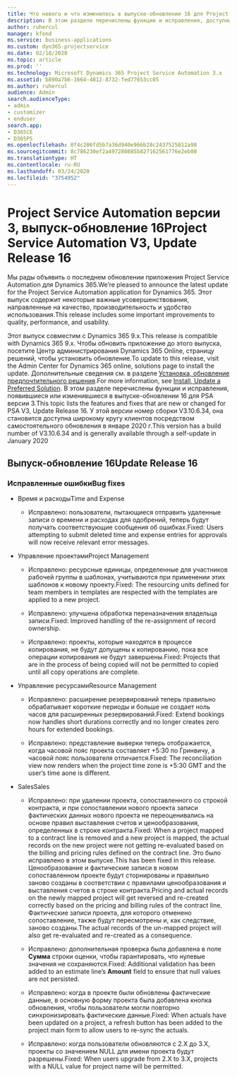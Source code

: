 ```yaml
---
title: Что нового и что изменилось в выпуске-обновлении 16 для Project Service Automation версии 3
description: В этом разделе перечислены функции и исправления, доступные в выпуске-обновлении 16 для Project Service Automation версии 3.
author: ruhercul
manager: kfend
ms.service: business-applications
ms.custom: dyn365-projectservice
ms.date: 02/18/2020
ms.topic: article
ms.prod: ''
ms.technology: Microsoft Dynamics 365 Project Service Automation 3.x
ms.assetid: b890a7b6-1664-4812-8732-fed77653cc05
ms.author: ruhercul
audience: Admin
search.audienceType:
- admin
- customizer
- enduser
search.app:
- D365CE
- D365PS
ms.openlocfilehash: 0f4c206fd5b7a36d940e966b28c2437525812a98
ms.sourcegitcommit: 8c786230ef2a497280885b827162561776e2eb00
ms.translationtype: HT
ms.contentlocale: ru-RU
ms.lasthandoff: 03/24/2020
ms.locfileid: "3754952"
---
```

# <a name="project-service-automation-v3-update-release-16"></a><span data-ttu-id="614a5-103">Project Service Automation версии 3, выпуск-обновление 16</span><span class="sxs-lookup"><span data-stu-id="614a5-103">Project Service Automation V3, Update Release 16</span></span>
<span data-ttu-id="614a5-104">Мы рады объявить о последнем обновлении приложения Project Service Automation для Dynamics 365.</span><span class="sxs-lookup"><span data-stu-id="614a5-104">We’re pleased to announce the latest update for the Project Service Automation application for Dynamics 365.</span></span> <span data-ttu-id="614a5-105">Этот выпуск содержит некоторые важные усовершенствования, направленные на качество, производительность и удобство использования.</span><span class="sxs-lookup"><span data-stu-id="614a5-105">This release includes some important improvements to quality, performance, and usability.</span></span>

<span data-ttu-id="614a5-106">Этот выпуск совместим с Dynamics 365 9.x.</span><span class="sxs-lookup"><span data-stu-id="614a5-106">This release is compatible with Dynamics 365 9.x.</span></span> <span data-ttu-id="614a5-107">Чтобы обновить приложение до этого выпуска, посетите Центр администрирования Dynamics 365 Online, страницу решений, чтобы установить обновление.</span><span class="sxs-lookup"><span data-stu-id="614a5-107">To update to this release, visit the Admin Center for Dynamics 365 online, solutions page to install the update.</span></span> <span data-ttu-id="614a5-108">Дополнительные сведения см. в разделе [Установка, обновление предпочтительного решения](https://docs.microsoft.com/dynamics365/project-service/upgrade-psa-home-page).</span><span class="sxs-lookup"><span data-stu-id="614a5-108">For more information, see [Install, Update a Preferred Solution](https://docs.microsoft.com/dynamics365/project-service/upgrade-psa-home-page).</span></span> <span data-ttu-id="614a5-109">В этом разделе перечислены функции и исправления, появившиеся или изменившиеся в выпуске-обновлении 16 для PSA версии 3.</span><span class="sxs-lookup"><span data-stu-id="614a5-109">This topic lists the features and fixes that are new or changed for PSA V3, Update Release 16.</span></span> <span data-ttu-id="614a5-110">У этой версии номер сборки V3.10.6.34, она становится доступна широкому кругу клиентов посредством самостоятельного обновления в январе 2020 г.</span><span class="sxs-lookup"><span data-stu-id="614a5-110">This version has a build number of V3.10.6.34 and is generally available through a self-update in January 2020</span></span>

## <a name="update-release-16"></a><span data-ttu-id="614a5-111">Выпуск-обновление 16</span><span class="sxs-lookup"><span data-stu-id="614a5-111">Update Release 16</span></span>

### <a name="bug-fixes"></a><span data-ttu-id="614a5-112">Исправленные ошибки</span><span class="sxs-lookup"><span data-stu-id="614a5-112">Bug fixes</span></span>

-   <span data-ttu-id="614a5-113">Время и расходы</span><span class="sxs-lookup"><span data-stu-id="614a5-113">Time and Expense</span></span>

    -   <span data-ttu-id="614a5-114">Исправлено: пользователи, пытающиеся отправить удаленные записи о времени и расходах для одобрений, теперь будут получать соответствующие сообщения об ошибках.</span><span class="sxs-lookup"><span data-stu-id="614a5-114">Fixed: Users attempting to submit deleted time and expense entries for approvals will now receive relevant error messages.</span></span>

-   <span data-ttu-id="614a5-115">Управление проектами</span><span class="sxs-lookup"><span data-stu-id="614a5-115">Project Management</span></span>

    -   <span data-ttu-id="614a5-116">Исправлено: ресурсные единицы, определенные для участников рабочей группы в шаблонах, учитываются при применении этих шаблонов к новому проекту.</span><span class="sxs-lookup"><span data-stu-id="614a5-116">Fixed: The resourcing units defined for team members in templates are respected with the templates are applied to a new project.</span></span>

    -   <span data-ttu-id="614a5-117">Исправлено: улучшена обработка переназначения владельца записи.</span><span class="sxs-lookup"><span data-stu-id="614a5-117">Fixed: Improved handling of the re-assignment of record ownership.</span></span>

    -   <span data-ttu-id="614a5-118">Исправлено: проекты, которые находятся в процессе копирования, не будут допущены к копированию, пока все операции копирования не будут завершены.</span><span class="sxs-lookup"><span data-stu-id="614a5-118">Fixed: Projects that are in the process of being copied will not be permitted to copied until all copy operations are complete.</span></span>

-   <span data-ttu-id="614a5-119">Управление ресурсами</span><span class="sxs-lookup"><span data-stu-id="614a5-119">Resource Management</span></span>

    -   <span data-ttu-id="614a5-120">Исправлено: расширение резервирований теперь правильно обрабатывает короткие периоды и больше не создает ноль часов для расширенных резервирований.</span><span class="sxs-lookup"><span data-stu-id="614a5-120">Fixed: Extend bookings now handles short durations correctly and no longer creates zero hours for extended bookings.</span></span>

    -   <span data-ttu-id="614a5-121">Исправлено: представление выверки теперь отображается, когда часовой пояс проекта составляет +5:30 по Гринвичу, а часовой пояс пользователя отличается.</span><span class="sxs-lookup"><span data-stu-id="614a5-121">Fixed: The reconciliation view now renders when the project time zone is +5:30 GMT and the user’s time aone is different.</span></span>

-   <span data-ttu-id="614a5-122">Sales</span><span class="sxs-lookup"><span data-stu-id="614a5-122">Sales</span></span>

    -   <span data-ttu-id="614a5-123">Исправлено: при удалении проекта, сопоставленного со строкой контракта, и при сопоставлении нового проекта записи фактических данных нового проекта не переоценивались на основе правил выставления счетов и ценообразования, определенных в строке контракта.</span><span class="sxs-lookup"><span data-stu-id="614a5-123">Fixed: When a project mapped to a contract line is removed and a new project is mapped, the actual records on the new project were not getting re-evaluated based on the billing and pricing rules defined on the contract line.</span></span> <span data-ttu-id="614a5-124">Это было исправлено в этом выпуске.</span><span class="sxs-lookup"><span data-stu-id="614a5-124">This has been fixed in this release.</span></span> <span data-ttu-id="614a5-125">Ценообразование и фактические записи в новом сопоставленном проекте будут сторнированы и правильно заново созданы в соответствии с правилами ценообразования и выставления счетов в строке контракта.</span><span class="sxs-lookup"><span data-stu-id="614a5-125">Pricing and actual records on the newly mapped project will get reversed and re-created correctly based on the pricing and billing rules of the contract line.</span></span> <span data-ttu-id="614a5-126">Фактические записи проекта, для которого отменено сопоставление, также будут пересмотрены и, как следствие, заново созданы.</span><span class="sxs-lookup"><span data-stu-id="614a5-126">The actual records of the un-mapped project will also get re-evaluated and re-created as a consequence.</span></span>

    -   <span data-ttu-id="614a5-127">Исправлено: дополнительная проверка была добавлена в поле **Сумма** строки оценки, чтобы гарантировать, что нулевые значения не сохраняются.</span><span class="sxs-lookup"><span data-stu-id="614a5-127">Fixed: Additional validation has been added to an estimate line’s **Amount** field to ensure that null values are not persisted.</span></span>

    -   <span data-ttu-id="614a5-128">Исправлено: когда в проекте были обновлены фактические данные, в основную форму проекта была добавлена кнопка обновления, чтобы пользователи могли повторно синхронизировать фактические данные.</span><span class="sxs-lookup"><span data-stu-id="614a5-128">Fixed: When actuals have been updated on a project, a refresh button has been added to the project main form to allow users to re-sync the actuals.</span></span>

    -   <span data-ttu-id="614a5-129">Исправлено: когда пользователи обновляются с 2.X до 3.X, проекты со значением NULL для имени проекта будут разрешены.</span><span class="sxs-lookup"><span data-stu-id="614a5-129">Fixed: When users upgrade from 2.X to 3.X, projects with a NULL value for project name will be permitted.</span></span>

